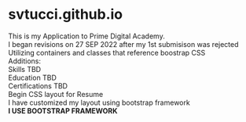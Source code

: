 # svtucci.github.io
This is my Application to Prime Digital Academy.     
I began revisions on 27 SEP 2022 after my 1st submisison was rejected    
Utilizing containers and classes that reference boostrap CSS   
Additions:    
Skills TBD     
Education TBD   
Certifications TBD  
Begin CSS layout for Resume   
I have customized my layout using bootstrap framework    
**I USE BOOTSTRAP FRAMEWORK**